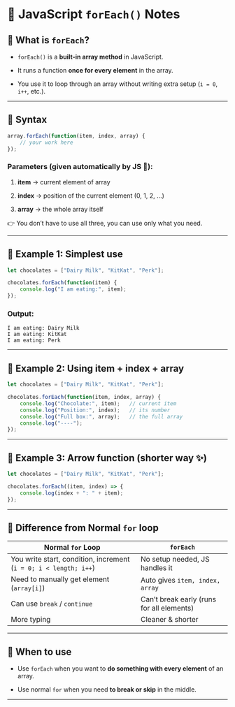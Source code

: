 
# 📒 JavaScript `forEach()` Notes

## 🌸 What is `forEach`?

- `forEach()` is a **built-in array method** in JavaScript.
    
- It runs a function **once for every element** in the array.
    
- You use it to loop through an array without writing extra setup (`i = 0`, `i++`, etc.).
    

---

## 🌸 Syntax

```js
array.forEach(function(item, index, array) {
    // your work here
});
```

### Parameters (given automatically by JS 🎁):

1. **item** → current element of array
    
2. **index** → position of the current element (0, 1, 2, …)
    
3. **array** → the whole array itself
    

👉 You don’t have to use all three, you can use only what you need.

---

## 🌸 Example 1: Simplest use

```js
let chocolates = ["Dairy Milk", "KitKat", "Perk"];

chocolates.forEach(function(item) {
    console.log("I am eating:", item);
});
```

### Output:

```
I am eating: Dairy Milk
I am eating: KitKat
I am eating: Perk
```

---

## 🌸 Example 2: Using item + index + array

```js
let chocolates = ["Dairy Milk", "KitKat", "Perk"];

chocolates.forEach(function(item, index, array) {
    console.log("Chocolate:", item);   // current item
    console.log("Position:", index);   // its number
    console.log("Full box:", array);   // the full array
    console.log("----");
});
```

---

## 🌸 Example 3: Arrow function (shorter way ✨)

```js
let chocolates = ["Dairy Milk", "KitKat", "Perk"];

chocolates.forEach((item, index) => {
    console.log(index + ": " + item);
});
```

---

## 🌸 Difference from Normal `for` loop

|Normal `for` Loop|`forEach`|
|---|---|
|You write start, condition, increment (`i = 0; i < length; i++`)|No setup needed, JS handles it|
|Need to manually get element (`array[i]`)|Auto gives `item, index, array`|
|Can use `break` / `continue`|Can’t break early (runs for all elements)|
|More typing|Cleaner & shorter|

---

## 🌸 When to use

- Use `forEach` when you want to **do something with every element** of an array.
    
- Use normal `for` when you need **to break or skip** in the middle.
    

---

